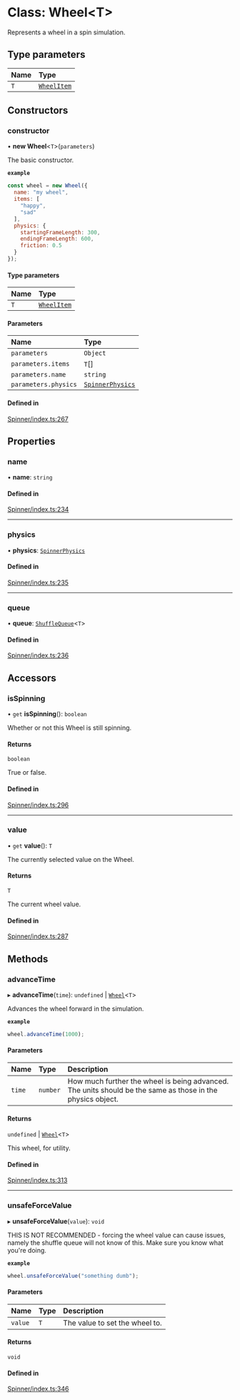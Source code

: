 # Class: Wheel<T\>

Represents a wheel in a spin simulation.

## Type parameters

| Name | Type |
| :------ | :------ |
| `T` | [`WheelItem`](https://github.com/daniellacosse/idea-spinner/tree/main/packages/spinner/docs/README.md#wheelitem) |

## Constructors

### constructor

• **new Wheel**<`T`\>(`parameters`)

The basic constructor.

**`example`**
```js
const wheel = new Wheel({
  name: "my wheel",
  items: [
    "happy",
    "sad"
  ],
  physics: {
    startingFrameLength: 300,
    endingFrameLength: 600,
    friction: 0.5
  }
});
```

#### Type parameters

| Name | Type |
| :------ | :------ |
| `T` | [`WheelItem`](https://github.com/daniellacosse/idea-spinner/tree/main/packages/spinner/docs/README.md#wheelitem) |

#### Parameters

| Name | Type |
| :------ | :------ |
| `parameters` | `Object` |
| `parameters.items` | `T`[] |
| `parameters.name` | `string` |
| `parameters.physics` | [`SpinnerPhysics`](https://github.com/daniellacosse/idea-spinner/tree/main/packages/spinner/docs/interfaces/SpinnerPhysics.md) |

#### Defined in

[Spinner/index.ts:267](https://github.com/daniellacosse/idea-spinner/blob/190fb85/packages/spinner/Spinner/index.ts#L267)

## Properties

### name

• **name**: `string`

#### Defined in

[Spinner/index.ts:234](https://github.com/daniellacosse/idea-spinner/blob/190fb85/packages/spinner/Spinner/index.ts#L234)

___

### physics

• **physics**: [`SpinnerPhysics`](https://github.com/daniellacosse/idea-spinner/tree/main/packages/spinner/docs/interfaces/SpinnerPhysics.md)

#### Defined in

[Spinner/index.ts:235](https://github.com/daniellacosse/idea-spinner/blob/190fb85/packages/spinner/Spinner/index.ts#L235)

___

### queue

• **queue**: [`ShuffleQueue`](https://github.com/daniellacosse/idea-spinner/tree/main/packages/spinner/docs/classes/ShuffleQueue.md)<`T`\>

#### Defined in

[Spinner/index.ts:236](https://github.com/daniellacosse/idea-spinner/blob/190fb85/packages/spinner/Spinner/index.ts#L236)

## Accessors

### isSpinning

• `get` **isSpinning**(): `boolean`

Whether or not this Wheel is still spinning.

#### Returns

`boolean`

True or false.

#### Defined in

[Spinner/index.ts:296](https://github.com/daniellacosse/idea-spinner/blob/190fb85/packages/spinner/Spinner/index.ts#L296)

___

### value

• `get` **value**(): `T`

The currently selected value on the Wheel.

#### Returns

`T`

The current wheel value.

#### Defined in

[Spinner/index.ts:287](https://github.com/daniellacosse/idea-spinner/blob/190fb85/packages/spinner/Spinner/index.ts#L287)

## Methods

### advanceTime

▸ **advanceTime**(`time`): `undefined` \| [`Wheel`](https://github.com/daniellacosse/idea-spinner/tree/main/packages/spinner/docs/classes/Wheel.md)<`T`\>

Advances the wheel forward in the simulation.

**`example`**
```js
wheel.advanceTime(1000);
```

#### Parameters

| Name | Type | Description |
| :------ | :------ | :------ |
| `time` | `number` | How much further the wheel is being advanced. The units should be the same as those in the physics object. |

#### Returns

`undefined` \| [`Wheel`](https://github.com/daniellacosse/idea-spinner/tree/main/packages/spinner/docs/classes/Wheel.md)<`T`\>

This wheel, for utility.

#### Defined in

[Spinner/index.ts:313](https://github.com/daniellacosse/idea-spinner/blob/190fb85/packages/spinner/Spinner/index.ts#L313)

___

### unsafeForceValue

▸ **unsafeForceValue**(`value`): `void`

THIS IS NOT RECOMMENDED - forcing the wheel value can cause issues,
namely the shuffle queue will not know of this. Make sure you know
what you're doing.

**`example`**
```js
wheel.unsafeForceValue("something dumb");
```

#### Parameters

| Name | Type | Description |
| :------ | :------ | :------ |
| `value` | `T` | The value to set the wheel to. |

#### Returns

`void`

#### Defined in

[Spinner/index.ts:346](https://github.com/daniellacosse/idea-spinner/blob/190fb85/packages/spinner/Spinner/index.ts#L346)
